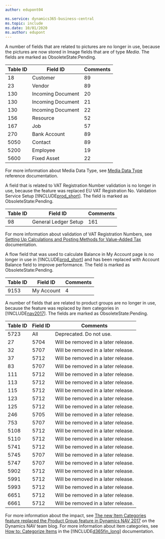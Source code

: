 ```yaml
---
author: edupont04

ms.service: dynamics365-business-central
ms.topic: include
ms.date: 10/01/2020
ms.author: edupont
---
```

A number of fields that are related to pictures are no longer in use, because the pictures are now stored in Image fields that are of type *Media*. The fields are marked as ObsoleteState:Pending.  

|Table ID|Field ID|Comments|
|--------|--------|--------|
|18|Customer|89|Picture|Will be removed in a later release.|
|23|Vendor|89|Picture|Will be removed in a later release.|
|130|Incoming Document|20|URL2|Will be removed in a later release.|
|130|Incoming Document|21|URL3|Will be removed in a later release.|
|130|Incoming Document|22|URL4|Will be removed in a later release.|
|156|Resource|52|Picture|Will be removed in a later release.|
|167|Job|57|Picture|Will be removed in a later release.|
|270|Bank Account|89|Picture|Will be removed in a later release.|
|5050|Contact|89|Picture|Will be removed in a later release.|
|5200|Employee|19|Picture|Will be removed in a later release.|
|5600|Fixed Asset|22|Picture|Will be removed in a later release.|

For more information about Media Data Type, see [Media Data Type](../developer/methods-auto/media/media-data-type.md) reference documentation.

A field that is related to VAT Registration Number validation is no longer in use, because the feature was replaced EU VAT Registration No. Validation Service Setup [!INCLUDE[prod_short](prod_short.md)]. The field is marked as ObsoleteState:Pending.  

|Table ID|Field ID|Comments|
|--------|--------|--------|
|98|General Ledger Setup|161|VAT Reg. No. Validation URL|Will be removed in a later release.|

For more information about validation of VAT Registration Numbers, see [Setting Up Calculations and Posting Methods for Value-Added Tax ](/dynamics365/business-central/finance-setup-vat#to-verify-vat-registration-numbers) documentation.

A flow field that was used to calculate Balance in My Account page is no longer in use in [!INCLUDE[prod_short](prod_short.md)] and has been replaced with Account Balance field to improve performance. The field is marked as ObsoleteState:Pending. 

|Table ID|Field ID|Comments|
|--------|--------|--------|
|9153|My Account|4|Balance|Will be removed in a later release.|

A number of fields that are related to product groups are no longer in use, because the feature was replaced by item categories in [!INCLUDE[nav2017](../developer/includes/nav2017.md)]. The fields are marked as ObsoleteState:Pending.  

|Table ID|Field ID|Comments|
|--------|--------|--------|
|5723|All|Deprecated. Do not use.|
|27|5704|Will be removed in a later release.|
|32|5707|Will be removed in a later release.|
|37|5712|Will be removed in a later release.|
|83|5707|Will be removed in a later release.|
|111|5712|Will be removed in a later release.|
|113|5712|Will be removed in a later release.|
|115|5712|Will be removed in a later release.|
|123|5712|Will be removed in a later release.|
|125|5712|Will be removed in a later release.|
|246|5705|Will be removed in a later release.|
|753|5707|Will be removed in a later release.|
|5108|5712|Will be removed in a later release.|
|5110|5712|Will be removed in a later release.|
|5741|5712|Will be removed in a later release.|
|5745|5707|Will be removed in a later release.|
|5747|5707|Will be removed in a later release.|
|5902|5712|Will be removed in a later release.|
|5991|5712|Will be removed in a later release.|
|5993|5712|Will be removed in a later release.|
|6651|5712|Will be removed in a later release.|
|6661|5712|Will be removed in a later release.|

For more information about the impact, see [The new Item Categories feature replaced the Product Group feature in Dynamics NAV 2017](https://blogs.msdn.microsoft.com/nav/2017/03/30/the-new-item-categories-feature-replaced-the-product-group-feature-in-dynamics-nav-2017/) on the Dynamics NAV team blog. For more information about item categories, see [How to: Categorize Items](/dynamics365/business-central/inventory-how-categorize-items) in the [!INCLUDE[d365fin_long](../developer/includes/d365fin_long_md.md)] documentation.

